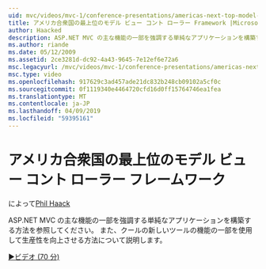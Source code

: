 ```yaml
---
uid: mvc/videos/mvc-1/conference-presentations/americas-next-top-model-view-controller-framework
title: アメリカ合衆国の最上位のモデル ビュー コント ローラー Framework |Microsoft ドキュメント
author: Haacked
description: ASP.NET MVC の主な機能の一部を強調する単純なアプリケーションを構築する方法を参照してください。 またの一部を使用して生産性を向上させる方法について説明します、.
ms.author: riande
ms.date: 05/12/2009
ms.assetid: 2ce3281d-dc92-4a43-9645-7e12ef6e72a6
msc.legacyurl: /mvc/videos/mvc-1/conference-presentations/americas-next-top-model-view-controller-framework
msc.type: video
ms.openlocfilehash: 917629c3ad457ade21dc832b248cb09102a5cf0c
ms.sourcegitcommit: 0f1119340e4464720cfd16d0ff15764746ea1fea
ms.translationtype: MT
ms.contentlocale: ja-JP
ms.lasthandoff: 04/09/2019
ms.locfileid: "59395161"
---
```

# <a name="americas-next-top-model-view-controller-framework"></a>アメリカ合衆国の最上位のモデル ビュー コント ローラー フレームワーク

によって[Phil Haack](https://github.com/Haacked)

ASP.NET MVC の主な機能の一部を強調する単純なアプリケーションを構築する方法を参照してください。 また、クールの新しいツールの機能の一部を使用して生産性を向上させる方法について説明します。

[&#9654;ビデオ (70 分)](https://channel9.msdn.com/Blogs/ASP-NET-Site-Videos/americas-next-top-model-view-controller-framework)

